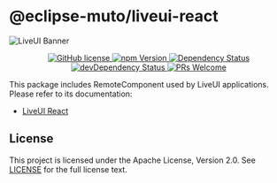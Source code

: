 # @eclipse-muto/liveui-react

<img src="https://liveui.composiv.ai/img/liveui-readme-banner.jpg" alt="LiveUI Banner" align="center" />

<p align="center">
    <!-- GitHub license -->
    <a href="https://github.com/eclipse-muto/liveui-react/blob/master/LICENSE">
        <img src="https://img.shields.io/github/license/eclipse-muto/liveui-react?color=blue" alt="GitHub license" />
    </a>
     <!-- npm Version -->
    <a href="https://www.npmjs.com/package/@eclipse-muto/liveui-react">
        <img src="https://img.shields.io/npm/v/@eclipse-muto/liveui-react?color=blue" alt="npm Version" />
    </a>
    <!-- Dependency Status -->
    <a href="https://david-dm.org/eclipse-muto/liveui-react">
        <img src="https://img.shields.io/david/eclipse-muto/liveui-react" alt="Dependency Status" />
    </a>
    <!-- devDependency Status -->
    <a href="https://david-dm.org/eclipse-muto/liveui-react?type=dev">
        <img src="https://img.shields.io/david/dev/eclipse-muto/liveui-react" alt="devDependency Status" />
    </a>
    <!-- PRs Welcome -->
    <a href="https://liveui.composiv.ai/docs/contributing">
        <img src="https://img.shields.io/badge/PRs-welcome-brightgreen.svg" alt="PRs Welcome" />
    </a>
</p>


This package includes RemoteComponent used by LiveUI applications.
Please refer to its documentation:

- [LiveUI React](https://liveui.composiv.ai/docs/liveui-react)

## License
This project is licensed under the Apache License, Version 2.0. See [LICENSE](https://github.com/eclipse-muto/liveui-react/blob/master/LICENSE) for the full license text.
